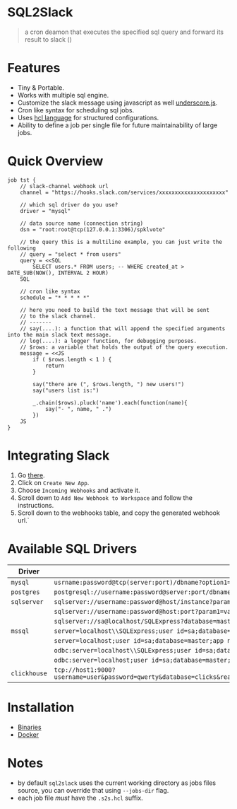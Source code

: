SQL2Slack
=========
> a cron deamon that executes the specified sql query and forward its result to slack ()

Features
========
- Tiny & Portable.
- Works with multiple sql engine.
- Customize the slack message using javascript as well [underscore.js](https://underscorejs.org/).
- Cron like syntax for scheduling sql jobs.
- Uses [hcl language](https://github.com/hashicorp/hcl) for structured configurations.
- Ability to define a job per single file for future maintainability of large jobs.


Quick Overview
==============
```hcl
job tst {
    // slack-channel webhook url
    channel = "https://hooks.slack.com/services/xxxxxxxxxxxxxxxxxxxxx"

    // which sql driver do you use?
    driver = "mysql"

    // data source name (connection string)
    dsn = "root:root@tcp(127.0.0.1:3306)/spklvote"

    // the query this is a multiline example, you can just write the following
    // query = "select * from users"
    query = <<SQL
        SELECT users.* FROM users; -- WHERE created_at > DATE_SUB(NOW(), INTERVAL 2 HOUR)
    SQL

    // cron like syntax
    schedule = "* * * * *"

    // here you need to build the text message that will be sent 
    // to the slack channel.
    // ------- 
    // say(....): a function that will append the specified arguments into the main slack text message.
    // log(....): a logger function, for debugging purposes.
    // $rows: a variable that holds the output of the query execution.
    message = <<JS
        if ( $rows.length < 1 ) {
            return
        }

        say("there are (", $rows.length, ") new users!")
        say("users list is:")

        _.chain($rows).pluck('name').each(function(name){
            say("- ", name, " .")
        })
    JS
}
```

Integrating Slack
==================
1. Go [there](https://api.slack.com/apps).
2. Click on `Create New App`.
3. Choose `Incoming Webhooks` and activate it.
4. Scroll down to `Add New Webhook to Workspace` and follow the instructions.
5. Scroll down to the webhooks table, and copy the generated webhook url.`

Available SQL Drivers
=====================
| Driver | DSN |
---------| ------ |
| `mysql`| `usrname:password@tcp(server:port)/dbname?option1=value1&...`|
| `postgres`| `postgresql://username:password@server:port/dbname?option1=value1`|
| `sqlserver` | `sqlserver://username:password@host/instance?param1=value&param2=value` |
|             | `sqlserver://username:password@host:port?param1=value&param2=value`|
|             | `sqlserver://sa@localhost/SQLExpress?database=master&connection+timeout=30`|
| `mssql` | `server=localhost\\SQLExpress;user id=sa;database=master;app name=MyAppName`|
|         | `server=localhost;user id=sa;database=master;app name=MyAppName`|
|         | `odbc:server=localhost\\SQLExpress;user id=sa;database=master;app name=MyAppName` |
|         | `odbc:server=localhost;user id=sa;database=master;app name=MyAppName` |
| `clickhouse` |   `tcp://host1:9000?username=user&password=qwerty&database=clicks&read_timeout=10&write_timeout=20&alt_hosts=host2:9000,host3:9000` |

Installation
============
- [Binaries](/releases/)
- [Docker](https://hub.docker.com/r/alash3al/sql2slack)

Notes
=====
- by default `sql2slack` uses the current working directory as jobs files source, you can override that using `--jobs-dir` flag.
- each job file *must* have the `.s2s.hcl` suffix.
